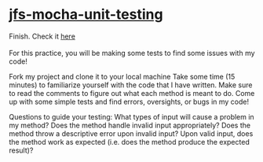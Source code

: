 # <a href="https://github.com/txlocnguyen/jfs-mocha-unit-testing/blob/main/test/calc-test.js">jfs-mocha-unit-testing</a>
Finish. Check it <a href="https://github.com/txlocnguyen/jfs-mocha-unit-testing/blob/main/test/calc-test.js">here</a><br><br>
For this practice, you will be making some tests to find some issues with my code!

Fork my project and clone it to your local machine
Take some time (15 minutes) to familiarize yourself with the code that I have written.  Make sure to read the comments to figure out what each method is meant to do.
Come up with some simple tests and find errors, oversights, or bugs in my code!

Questions to guide your testing:
  What types of input will cause a problem in my method?
  Does the method handle invalid input appropriately?
  Does the method throw a descriptive error upon invalid input?
  Upon valid input, does the method work as expected (i.e. does the method produce the expected result)?
